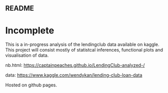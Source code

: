 ## README
# Incomplete 
This is a in-progress analysis of the lendingclub data available on kaggle. This project will consist mostly of statistcal inferences, functional plots and visualisation of data. 

nb.html: https://captainpeaches.github.io/LendingClub-analyzed-/

data: https://www.kaggle.com/wendykan/lending-club-loan-data

Hosted on github pages. 
